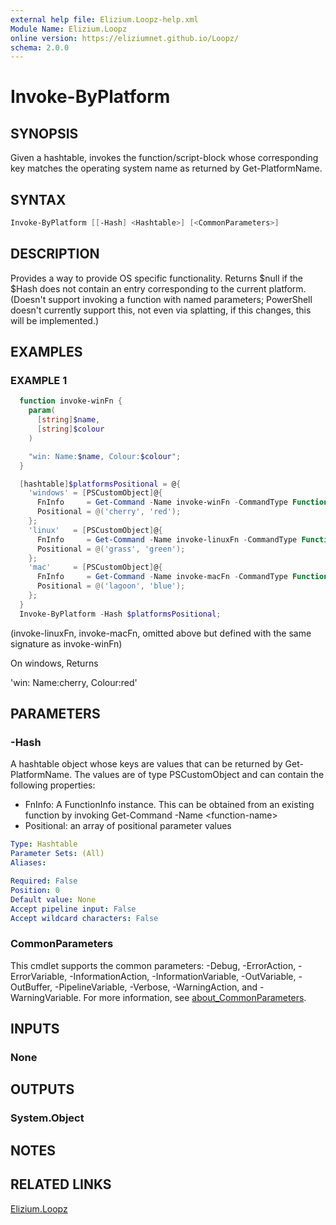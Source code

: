 ```yaml
---
external help file: Elizium.Loopz-help.xml
Module Name: Elizium.Loopz
online version: https://eliziumnet.github.io/Loopz/
schema: 2.0.0
---
```


# Invoke-ByPlatform

## SYNOPSIS

Given a hashtable, invokes the function/script-block whose corresponding key matches
the operating system name as returned by Get-PlatformName.

## SYNTAX

```powershell
Invoke-ByPlatform [[-Hash] <Hashtable>] [<CommonParameters>]
```

## DESCRIPTION

Provides a way to provide OS specific functionality. Returns $null if the $Hash does
not contain an entry corresponding to the current platform.
(Doesn't support invoking a function with named parameters; PowerShell doesn't currently
support this, not even via splatting, if this changes, this will be implemented.)

## EXAMPLES

### EXAMPLE 1

```powershell
  function invoke-winFn {
    param(
      [string]$name,
      [string]$colour
    )

    "win: Name:$name, Colour:$colour";
  }

  [hashtable]$platformsPositional = @{
    'windows' = [PSCustomObject]@{
      FnInfo     = Get-Command -Name invoke-winFn -CommandType Function;
      Positional = @('cherry', 'red');
    };
    'linux'   = [PSCustomObject]@{
      FnInfo     = Get-Command -Name invoke-linuxFn -CommandType Function;
      Positional = @('grass', 'green');
    };
    'mac'     = [PSCustomObject]@{
      FnInfo     = Get-Command -Name invoke-macFn -CommandType Function;
      Positional = @('lagoon', 'blue');
    };
  }
  Invoke-ByPlatform -Hash $platformsPositional;
```

(invoke-linuxFn, invoke-macFn, omitted above but defined with the same signature as invoke-winFn)

On windows, Returns

'win: Name:cherry, Colour:red'

## PARAMETERS

### -Hash

  A hashtable object whose keys are values that can be returned by Get-PlatformName. The
values are of type PSCustomObject and can contain the following properties:

+ FnInfo: A FunctionInfo instance. This can be obtained from an existing function by
invoking Get-Command -Name \<function-name\>
+ Positional: an array of positional parameter values

```yaml
Type: Hashtable
Parameter Sets: (All)
Aliases:

Required: False
Position: 0
Default value: None
Accept pipeline input: False
Accept wildcard characters: False
```

### CommonParameters

This cmdlet supports the common parameters: -Debug, -ErrorAction, -ErrorVariable, -InformationAction, -InformationVariable, -OutVariable, -OutBuffer, -PipelineVariable, -Verbose, -WarningAction, and -WarningVariable. For more information, see [about_CommonParameters](http://go.microsoft.com/fwlink/?LinkID=113216).

## INPUTS

### None

## OUTPUTS

### System.Object

## NOTES

## RELATED LINKS

[Elizium.Loopz](https://github.com/EliziumNet/Loopz)
